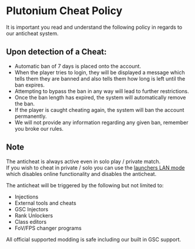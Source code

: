 # Plutonium Cheat Policy

It is important you read and understand the following policy in regards to our anticheat system. 


## Upon detection of a Cheat:

* Automatic ban of 7 days is placed onto the account.
* When the player tries to login, they will be displayed a message which tells them they are banned and also tells them how long is left until the ban expires.
* Attempting to bypass the ban in any way will lead to further restrictions. 
* Once the ban length has expired, the system will automatically remove the ban.
* If the player is caught cheating again, the system will ban the account permanently.
* We will not provide any information regarding any given ban, remember you broke our rules.

## Note
The anticheat is always active even in solo play / private match.  
If you wish to cheat in private / solo you can use the [launchers LAN mode](how-to-disable-anticheat) which disables online functionality and disables the anticheat.  

The anticheat will be triggered by the following but not limited to:

* Injections
* External tools and cheats
* GSC Injectors
* Rank Unlockers
* Class editors
* FoV/FPS changer programs

All official supported modding is safe including our built in GSC support. 
